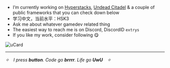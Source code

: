 - I’m currently working on [Hyperstacks](https://hyperstacksgame.com), [Undead Citadel](https://undeadcitadel.com) & a couple of public frameworks that you can check down below
- 学习中文，当前水平：HSK3
- Ask me about whatever gamedev related thing
- The easiest way to reach me is on Discord, DiscordID ```extrys```
- If you like my work, consider following 😋

![uCard](https://github.com/user-attachments/assets/0c102457-8bc9-4237-ae14-0ee6b8e76d07)


---
*✧　I press **button**. Code go **brrrr**. Life go **UwU**　✧*

